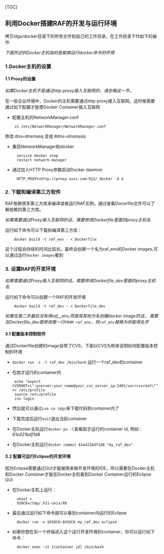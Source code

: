 [TOC]

## 利用Docker搭建RAF的开发与运行环境 ##

拷贝idgs/docker目录下的所有文件到自己的工作目录，在工作目录下作如下的操作

*下面所述的Docker主机指的是能够运行docker命令的环境*

### 1.Docker主机的设置 ###

#### 1.1 Proxy的设置
*如果Docker主机不是通过http proxy接入互联网的，请忽略这一节。*

在一些企业环境中，Docker的主机需要通过http proxy接入互联网。这时候需要通过如下配置才能使Docker Container接入互联网

-  配置主机的NetworkManager.conf

		vi /etc/NetworkManager/NetworkManager.conf 

修改:dns=dnsmasq 变成 #dns=dnsmasq

- 重启NetworkManager和docker

		service docker stop
		restart network-manager

- 通过加入HTTP Proxy参数启动Docker daemon

		HTTP_PROXY=http://proxy-xxxx.com:912/ docker -d &

### 2. 下载和编译第三方软件 ###

RAF依赖很多第三方库来编译或者运行RAF实例。通过查看Docerfile文件可以了解依赖的第三方库。

*如果需要通过Proxy接入互联网的话，需要修改Dockerfile里面的proxy主机名*

运行如下命令可以下载和编译第三方库：

		docker build -t raf_env - < Dockerfile

这个过程会持续的时间比较长。最终会创建一个名为raf_env的Docker images,可以通过运行`docker images`看到

### 3. 设置RAF的开发环境 ###

*如果需要通过Proxy接入互联网的话，需要修改Dockerfile_dev里面的proxy主机名*

运行如下命令可以创建一个RAF的开发环境

		docker build -t raf_dev - < Dockerfile_dev

*如果在第二步最后没有用raf__env,而是用其他为名创建docker image的话， 需要在Dockerfile_dev里修改第一行`FROM raf_env`，将`raf_env`替换为你取得名字*

#### 3.1 配置版本控制软件 ####

通过Dockerfile创建的image自带了CVS，下面以CVS为例来说明如何配置版本控制的环境

- `docker run -i -t raf_dev /bin/bash` 运行一个raf_dev的container
-  在刚才运行的container内

		echo "export CVSROOT=\":pserver:your_name@your_cvs_server_ip:2401/var/cvsroot\"" >> /etc/profile 
		source /etc/profile
		cvs login

- 然后就可以通过`cvs co idgs`来下载代码到container内了
- 下载完成后运行`exit`退出当前container
- 在Docker主机运行`docker ps -l`查看刚才运行的container id, 例如：*61e421bdf1d8*                      
- 在Docker主机运行`docker commit 61e421bdf1d8 "my_raf_dev"`

#### 3.2 配置可运行Eclipse的开发环境 ####

因为Eclipse需要通过GUI才能被用来做开发环境的IDE，所以需要在Docker主机和Docker Container才能在Docker主机看到Docker Container运行的Eclipse GUI

- 在Docker主机上运行：

		xhost +
		XSOCK=/tmp/.X11-unix/X0

- 最后通过运行如下命令就可以看到container内运行的Eclipse

		docker run -v $XSOCK:$XSOCK my_raf_dev eclipse

- 如果你想在另一个终端进入这个运行开发环境的container，你可以运行如下命令：

		docker exec -it [container id] /bin/bash


